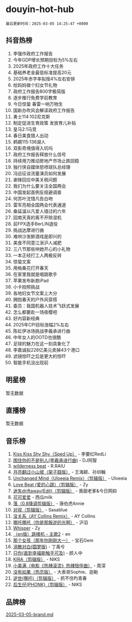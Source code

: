 # douyin-hot-hub

`最后更新时间：2025-03-05 14:25:47 +0800`

## 抖音热榜

1. 李强作政府工作报告
1. 今年GDP增长预期目标为5%左右
1. 2025年政府工作十大任务
1. 基础养老金最低标准提高20元
1. 2025年赤字率拟按4%左右安排
1. 给妈妈做个妇女节礼物
1. 政府工作报告800字极简版
1. 逐步推行免费学前教育
1. 今日惊蛰 春雷一响万物生
1. 国新办吹风会解读政府工作报告
1. 勇士114:102尼克斯
1. 制定促进生育政策 发放育儿补贴
1. 皇马2:1马竞
1. 春日美食猎人出动
1. 鹈鹕115:136湖人
1. 双影奇境值得入坑吗
1. 政府工作报告释放什么信号
1. 持续用力推动房地产市场止跌回稳
1. 独行侠自媒体怒喷球队总经理
1. 冯远征谈流量演员如何发展
1. 谢锋回应中美关税问题
1. 我们为什么要关注全国两会
1. 中国发起首例反规避调查
1. 何苏叶沈惜凡告白吻
1. 雷军亮相全国两会代表通道
1. 桑延温以凡爱人错过的六年
1. 回南天真的离不开除湿机
1. 前FPX选手BerLIN退役
1. 挑战达摩进行曲
1. 难哄沙发醉酒戏是即兴的
1. 美食不同意江浙沪人减肥
1. 三八节那些哄她开心的小礼物
1. 一本正经打工人两极反转
1. 惊蛰文案
1. 用格桑花打开春天
1. 在家里我就是唱跳歌手
1. 苹果发布新款iPad
1. 小卡拍照挑战
1. 各地妇女节文案上大分
1. 拥抱春天的户外风穿搭
1. 委员：我国机器人技术飞跃式发展
1. 怎么都要赴一场夜樱吧
1. 好内容新经典
1. 2025年CPI目标涨幅2%左右
1. 陈虹伊冰场挑战李羲承进行曲
1. 中年女人的OOTD也很酷
1. 足球的魅力在这一刻具象化了
1. 李嘉诚拟228亿美元卖掉43个港口
1. 滤镜惊吓之后是更大的惊吓
1. 智能手机没出现前

## 明星榜

暂无数据

## 直播榜

暂无数据

## 音乐榜

1. [Kiss Kiss Shy Shy（Sped Up）](https://sf3-cdn-tos.douyinstatic.com/obj/tos-cn-ve-2774/oYpXDAeGgQK0zfPaji7iKUixpCXFGILeLGmvYA) - 李要红RedLi
1. [困住你的不是别人(李羲承进行曲)](https://sf3-cdn-tos.douyinstatic.com/obj/tos-cn-ve-2774/okWrrVL1iQGZbfHVeCPAe7IaerYfM2jEQi5mNI) - DJ阿智
1. [wilderness beat](https://sf3-cdn-tos.douyinstatic.com/obj/tos-cn-ve-2774/o0oBmODSFCpfFdLRGzAAFC2ah9AIMEQfAOueVE) - R.RAIU
1. [月亮翻过小山坡（架子鼓版）](https://sf5-hl-cdn-tos.douyinstatic.com/obj/tos-cn-ve-2774/oMNeN2LYSVP6MMtoAQFGfeQDeftQqYPEErIl8Y) - 王海颖、孙圳翰
1. [Unchanged Mind（Uloeeia Remix）（剪辑版）](https://sf6-cdn-tos.douyinstatic.com/obj/tos-cn-ve-2774/oIHYu1YfsziJqmggAqBsXOiiI2Y1QB6I61RsMW) - Uloeeia
1. [Love Beat  (爱的心跳）（剪辑版）](https://sf3-cdn-tos.douyinstatic.com/obj/tos-cn-ve-2774/oUlARwvEINIisZ9nCnKMZiYFGfCCYLtDADDBge) - Zy
1. [迷失driftaway(Edit)（剪辑版）](https://sf3-cdn-tos.douyinstatic.com/obj/tos-cn-ve-2774/ogaa1xGNeFO6FCaMgO8PzzAceEI4fBLDMi15H3) - 喪甜老爹&今日网抑
1. [可可爱爱](https://sf3-cdn-tos.douyinstatic.com/obj/tos-cn-ve-2774/0deb1e75aea643b9927ba26aaafa29dd) - 西瓜milk
1. [落（0.8降调剪辑版）](https://sf3-cdn-tos.douyinstatic.com/obj/tos-cn-ve-2774/ociN0WUv3APijBYr6DUmAHmdkZ5MjM6gIF3iA) - 唐伯虎Annie
1. [对视（剪辑版）](https://sf6-cdn-tos.douyinstatic.com/obj/tos-cn-ve-2774/ogKtIhiB0WfAa18F9z3uWODMtZi2ysB1VuAIsQ) - Sasablue
1. [没关系（AY Collins Remix）](https://sf3-cdn-tos.douyinstatic.com/obj/tos-cn-ve-2774/oIBbI5Ghw4zdUCQMJrDEFaAQilZP3EIDSi7MW) - AY Collins
1. [哪吒哪吒（你是那叛逆的光啊）](https://sf3-cdn-tos.douyinstatic.com/obj/tos-cn-ve-2774/oUkQCgCDnBanFehFEFQDxCQntAOIfp9gyZYFVo) - 沪滔
1. [Whisper](https://sf3-cdn-tos.douyinstatic.com/obj/tos-cn-ve-2774/oEeYKDxIDCFuArkftgkGqCnG7xZtRC2rEMKBQi) - Zy
1. [（en版）跳楼机 - 主歌2](https://sf5-hl-cdn-tos.douyinstatic.com/obj/tos-cn-ve-2774/oklN6GvgQ2L8DpPeaAGf1gPeyKzjXFwHIwoCZv) - en
1. [那个女孩（那年你刚刚大一）](https://sf3-cdn-tos.douyinstatic.com/obj/tos-cn-ve-2774/o4IZw7TlivwiBBBMA2rIgWrGNIrjFroh6bPqQ) - 宝石Gem
1. [消散对白(圆梦版)](https://sf5-hl-cdn-tos.douyinstatic.com/obj/tos-cn-ve-2774/og4jB5I5IizzoZVAAAzWgBMAsMDWoArfwBOiFs) - 丁禹兮
1. [只你(直到幸福能触手可及)](https://sf3-cdn-tos.douyinstatic.com/obj/tos-cn-ve-2774/o0lBkRDzFTeaVSUz3ZZSCBVtZ5DIMQGfgmEAuE) - 颜人中
1. [KIRA（剪辑版）](https://sf3-cdn-tos.douyinstatic.com/obj/tos-cn-ve-2774/o0Bq3TvdHqOfzihWrHyABMociuMA3Inwsbx9Wi) - NIKS
1. [小美满（电影《热辣滚烫》热辣陪伴曲）](https://sf3-cdn-tos.douyinstatic.com/obj/tos-cn-ve-2774/o0GAn2lSgfZIDUgtevCGDQYnFg4CwnrBaxbTZL) - 周深
1. [没有如果（热恋版）](https://sf3-cdn-tos.douyinstatic.com/obj/tos-cn-ve-2774/o4iETqbxIThtCXlBeV0DfAhZsbCFGhagYupnMx) - 大表哥Sophie、迦勒
1. [逆世(哪吒)（剪辑版）](https://sf3-cdn-tos.douyinstatic.com/obj/tos-cn-ve-2774/oMIEZAfEogrLnzfDWMBiZKCWuXIUFLtRDsOFWs) - 抓不住旳青春
1. [后生仔(PHONK)（剪辑版）](https://sf3-cdn-tos.douyinstatic.com/obj/tos-cn-ve-2774/o0TzmfumdQAJ1aGG9F5LfTXIYeGcqYKRPAeFdJ) - NIKS

## 品牌榜

[2025-03-05-brand.md](2025-03-05-brand.md)
